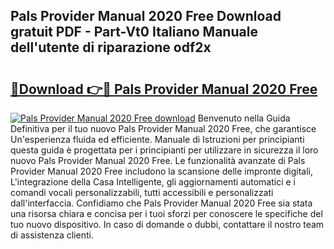 ## Pals Provider Manual 2020 Free Download gratuit PDF - Part-Vt0 Italiano Manuale dell'utente di riparazione odf2x

# <h2><a href="http://dfa5ys.blite.top/?on=Pals+Provider+Manual+2020+Free">🔗Download 👉🔴 Pals Provider Manual 2020 Free</a></h2>

[![Pals Provider Manual 2020 Free download](https://i.imgur.com/lujVjoI.png)](http://dfa5ys.blite.top/?on=Pals+Provider+Manual+2020+Free)
Benvenuto nella Guida Definitiva per il tuo nuovo Pals Provider Manual 2020 Free, che garantisce Un'esperienza fluida ed efficiente. Manuale di Istruzioni per principianti questa guida è progettata per i principianti per utilizzare in sicurezza il loro nuovo Pals Provider Manual 2020 Free. Le funzionalità avanzate di Pals Provider Manual 2020 Free includono la scansione delle impronte digitali, L'integrazione della Casa Intelligente, gli aggiornamenti automatici e i comandi vocali personalizzabili, tutti accessibili e personalizzati dall'interfaccia. Confidiamo che Pals Provider Manual 2020 Free sia stata una risorsa chiara e concisa per i tuoi sforzi per conoscere le specifiche del tuo nuovo dispositivo. In caso di domande o dubbi, contattare il nostro team di assistenza clienti.
